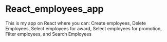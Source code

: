 # React_employees_app
This is my app on React where you can: Create employees, Delete Employees, Select employees for award, Select employees for promotion, Filter employees, and Search Employees